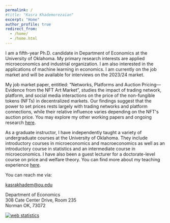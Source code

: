 ```yaml
---
permalink: /
#title: "Kasra Khademorezaian"
excerpt: "Home"
author_profile: true
redirect_from: 
  - /home/
  - /home.html
---
```

I am a fifth-year Ph.D. candidate in Department of Economics at the University of Oklahoma. My primary research interests are applied microeconomics and industrial organization. I am also interested in the applications of machine learning in economics. I am currently on the job market and will be available for interviews on the 2023/24 market.

 My job market paper, entitled: “Networks, Platforms and Auction Pricing—Evidence from the NFT Art Market”, studies the impact of trading network, platform, and social media interactions on the price of the non-fungible tokens (NFTs) in decentralized markets.  Our findings suggest that the power to set prices rests largely with trading networks and platform connections, while their relative influence varies depending on the NFT's auction price. You may explore my other working papers and ongoing research [here](/research/).

 

As a graduate instructor, I have independently taught a variety of undergraduate courses at the University of Oklahoma. They include introductory courses in microeconomics and macroeconomics as well as an introductory course in statistics and an intermediate course in microeconomics.  I have also been a guest lecturer for a doctorate-level course on price and welfare theory. You can find more about my teaching experience [here](/teaching).

 

You can reach me via:

[kasrakhadem@ou.edu](mailto:kasrakhadem@ou.edu)

Department of Economics  
308 Cate Center Drive, Room 235  
Norman OK, 73072  


<!-- [Curriculum Vitae](/files/CV_OU.pdf)    -->



<!-- Default Statcounter code for JobMarketWebsite
https://kasrakhadem.github.io/ -->
<script type="text/javascript">
var sc_project=12933453; 
var sc_invisible=1; 
var sc_security="80c814b0"; 
</script>
<script type="text/javascript"
src="https://www.statcounter.com/counter/counter.js"
async></script>
<noscript><div class="statcounter"><a title="web statistics"
href="https://statcounter.com/" target="_blank"><img
class="statcounter"
src="https://c.statcounter.com/12933453/0/80c814b0/1/"
alt="web statistics"
referrerPolicy="no-referrer-when-downgrade"></a></div></noscript>
<!-- End of Statcounter Code -->